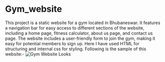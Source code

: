 # Gym_website
This project is a static website for a gym located in Bhubaneswar. It features a navigation bar for easy access to different sections of the website, including a home page, fitness calculator, about us page, and contact us page. The website includes a user-friendly form to join the gym, making it easy for potential members to sign up. Here I have used HTML for structuring and internal css for styling.
Following is the sample of this website:-
![Gym Website Looks](https://github.com/user-attachments/assets/60ac2480-6773-49d5-9713-8b93e710da86)

